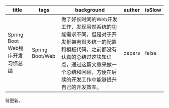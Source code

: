 | title                           | tags            | background                                                   | auther | isSlow |
| ------------------------------- | --------------- | ------------------------------------------------------------ | ------ | ------ |
| Spring Boot Web程序开发习惯总结 | Spring Boot/Web | 做了好长时间的Web开发工作，发现虽然系统的功能需求不同，但是对于开发框架有很多统一的配置和模板代码，之前都没有认真的总结过这块知识点，通过这篇文章来做一个总结和回顾，方便在后续的开发工作中能够提升自己的开发效率。 | depers | false  |

待更新。